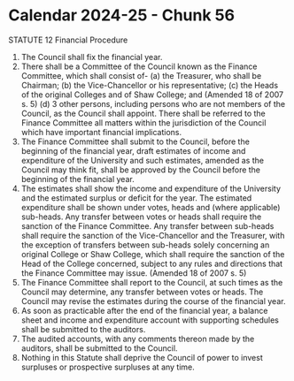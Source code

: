 # Calendar 2024-25 - Chunk 56

<!-- Chunk tokens: 436, Enriched tokens: 440 -->

STATUTE 12 Financial Procedure
1. The Council shall fix the financial year.
2. There shall be a Committee of the Council known as the Finance Committee, which shall consist of-
(a) the Treasurer, who shall be Chairman;
(b) the Vice-Chancellor or his representative;
(c) the Heads of the original Colleges and of Shaw College; and (Amended 18 of 2007 s. 5)
(d) 3 other persons, including persons who are not members of the Council, as the Council shall appoint.
There shall be referred to the Finance Committee all matters within the jurisdiction of the Council which have important financial implications.
3. The Finance Committee shall submit to the Council, before the beginning of the financial year, draft estimates of income and expenditure of the University and such estimates, amended as the Council may think fit, shall be approved by the Council before the beginning of the financial year.
4. The estimates shall show the income and expenditure of the University and the estimated surplus or deficit for the year. The estimated expenditure shall be shown under votes, heads and (where applicable) sub-heads. Any transfer between votes or heads shall require the sanction of the Finance Committee. Any transfer between sub-heads shall require the sanction of the Vice-Chancellor and the Treasurer, with the exception of transfers between sub-heads solely concerning an original College or Shaw College, which shall require the sanction of the Head of the College concerned, subject to any rules and directions that the Finance Committee may issue. (Amended 18 of 2007 s. 5)
5. The Finance Committee shall report to the Council, at such times as the Council may determine, any transfer between votes or heads. The Council may revise the estimates during the course of the financial year.
6. As soon as practicable after the end of the financial year, a balance sheet and income and expenditure account with supporting schedules shall be submitted to the auditors.
7. The audited accounts, with any comments thereon made by the auditors, shall be submitted to the Council.
8. Nothing in this Statute shall deprive the Council of power to invest surpluses or prospective surpluses at any time.